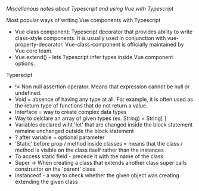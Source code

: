 *Miscellanous notes about Typescript and using Vue with Typescript*

Most popular ways of writing Vue components with Typescript

- Vue class component: Typescript decorator that provides ability to
  write class-style components. It is usually used in conjunction with
  vue-property-decorator. Vue-class-component is officially maintained
  by Vue core team.
- Vue.extend() - lets Typescript infer types inside Vue component
  options.

Typerscipt

- != Non null assertion operator. Means that expression cannot be null
  or undefined.
- Void = absence of having any type at all. For example, it is often
  used as the return type of functions that do not return a value.
- Interface = way to create complex data types
- Way to delclare an array of given types (ex. String) = String[ ]
- Variables declared wiht 'let' that are changed inside the block
  statement remaine unchanged outside the block statement
- ? after variable = optional parameter
- 'Static' before prop / method inside classes = means that the class /
  method is visible on the class itself rather than the instances
- To access static field - precede it with the name of the class
- Super -> When creating a class that extends another class super calls
  constructor on the 'parent' class
- Instanceof - a way to check whether the given object was creating
  extending the given class
